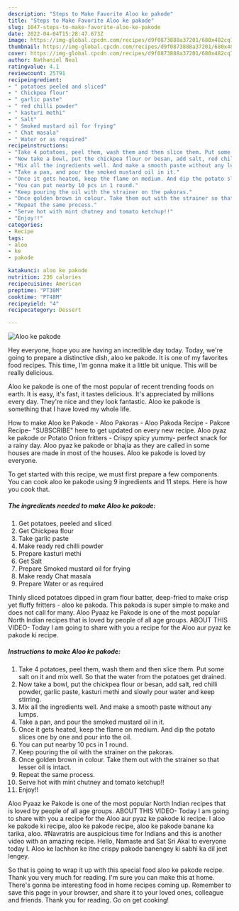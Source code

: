 ```yaml
---
description: "Steps to Make Favorite Aloo ke pakode"
title: "Steps to Make Favorite Aloo ke pakode"
slug: 1047-steps-to-make-favorite-aloo-ke-pakode
date: 2022-04-04T15:28:47.673Z
image: https://img-global.cpcdn.com/recipes/d9f0873888a37201/680x482cq70/aloo-ke-pakode-recipe-main-photo.jpg
thumbnail: https://img-global.cpcdn.com/recipes/d9f0873888a37201/680x482cq70/aloo-ke-pakode-recipe-main-photo.jpg
cover: https://img-global.cpcdn.com/recipes/d9f0873888a37201/680x482cq70/aloo-ke-pakode-recipe-main-photo.jpg
author: Nathaniel Neal
ratingvalue: 4.1
reviewcount: 25791
recipeingredient:
- " potatoes peeled and sliced"
- " Chickpea flour"
- " garlic paste"
- " red chilli powder"
- " kasturi methi"
- " Salt"
- " Smoked mustard oil for frying"
- " Chat masala"
- " Water or as required"
recipeinstructions:
- "Take 4 potatoes, peel them, wash them and then slice them. Put some salt on it and mix well. So that the water from the potatoes get drained."
- "Now take a bowl, put the chickpea flour or besan, add salt, red chilli powder, garlic paste, kasturi methi and slowly pour water and keep stirring."
- "Mix all the ingredients well. And make a smooth paste without any lumps."
- "Take a pan, and pour the smoked mustard oil in it."
- "Once it gets heated, keep the flame on medium. And dip the potato slices one by one and pour into the oil."
- "You can put nearby 10 pcs in 1 round."
- "Keep pouring the oil with the strainer on the pakoras."
- "Once golden brown in colour. Take them out with the strainer so that lesser oil is intact."
- "Repeat the same process."
- "Serve hot with mint chutney and tomato ketchup!!"
- "Enjoy!!"
categories:
- Recipe
tags:
- aloo
- ke
- pakode

katakunci: aloo ke pakode 
nutrition: 236 calories
recipecuisine: American
preptime: "PT30M"
cooktime: "PT48M"
recipeyield: "4"
recipecategory: Dessert

---
```



![Aloo ke pakode](https://img-global.cpcdn.com/recipes/d9f0873888a37201/680x482cq70/aloo-ke-pakode-recipe-main-photo.jpg)

Hey everyone, hope you are having an incredible day today. Today, we're going to prepare a distinctive dish, aloo ke pakode. It is one of my favorites food recipes. This time, I'm gonna make it a little bit unique. This will be really delicious.

Aloo ke pakode is one of the most popular of recent trending foods on earth. It is easy, it's fast, it tastes delicious. It's appreciated by millions every day. They're nice and they look fantastic. Aloo ke pakode is something that I have loved my whole life.

How to make Aloo ke Pakode - Aloo Pakoras - Aloo Pakoda Recipe - Pakore Recipe- &#34;SUBSCRIBE&#34; here to get updated on every new recipe. Aloo pyaz ke pakode or Potato Onion fritters - Crispy spicy yummy- perfect snack for a rainy day. Aloo pyaz ke pakode or bhajia as they are called in some houses are made in most of the houses. Aloo ke pakode is loved by everyone.


To get started with this recipe, we must first prepare a few components. You can cook aloo ke pakode using 9 ingredients and 11 steps. Here is how you cook that.

<!--inarticleads1-->

##### The ingredients needed to make Aloo ke pakode:

1. Get  potatoes, peeled and sliced
1. Get  Chickpea flour
1. Take  garlic paste
1. Make ready  red chilli powder
1. Prepare  kasturi methi
1. Get  Salt
1. Prepare  Smoked mustard oil for frying
1. Make ready  Chat masala
1. Prepare  Water or as required


Thinly sliced potatoes dipped in gram flour batter, deep-fried to make crisp yet fluffy fritters - aloo ke pakoda. This pakoda is super simple to make and does not call for many. Aloo Pyaaz ke Pakode is one of the most popular North Indian recipes that is loved by people of all age groups. ABOUT THIS VIDEO- Today I am going to share with you a recipe for the Aloo aur pyaz ke pakode ki recipe. 

<!--inarticleads2-->

##### Instructions to make Aloo ke pakode:

1. Take 4 potatoes, peel them, wash them and then slice them. Put some salt on it and mix well. So that the water from the potatoes get drained.
1. Now take a bowl, put the chickpea flour or besan, add salt, red chilli powder, garlic paste, kasturi methi and slowly pour water and keep stirring.
1. Mix all the ingredients well. And make a smooth paste without any lumps.
1. Take a pan, and pour the smoked mustard oil in it.
1. Once it gets heated, keep the flame on medium. And dip the potato slices one by one and pour into the oil.
1. You can put nearby 10 pcs in 1 round.
1. Keep pouring the oil with the strainer on the pakoras.
1. Once golden brown in colour. Take them out with the strainer so that lesser oil is intact.
1. Repeat the same process.
1. Serve hot with mint chutney and tomato ketchup!!
1. Enjoy!!


Aloo Pyaaz ke Pakode is one of the most popular North Indian recipes that is loved by people of all age groups. ABOUT THIS VIDEO- Today I am going to share with you a recipe for the Aloo aur pyaz ke pakode ki recipe. I aloo ke pakode ki recipe, aloo ke pakode recipe, aloo ke pakode banane ka tarika, aloo. #Navratris are auspicious time for Indians and this is another video with an amazing recipe. Hello, Namaste and Sat Sri Akal to everyone today I. Aloo ke lachhon ke itne crispy pakode banengey ki sabhi ka dil jeet lengey. 

So that is going to wrap it up with this special food aloo ke pakode recipe. Thank you very much for reading. I'm sure you can make this at home. There's gonna be interesting food in home recipes coming up. Remember to save this page in your browser, and share it to your loved ones, colleague and friends. Thank you for reading. Go on get cooking!

